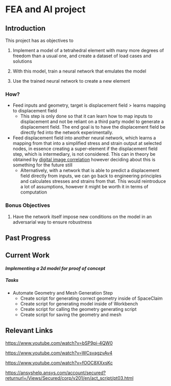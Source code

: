 # FEA and AI project

## Introduction

This project has as objectives to 

1.  Implement a model of a tetrahedral element with many more degrees of freedom than a usual one, and create a dataset of load cases and solutions

2. With this model, train a neural network that emulates the model

3. Use the trained neural network to create a new element

### How?

* Feed inputs and geometry, target is displacement field > learns mapping to displacement field 
  * This step is only done so that it can learn how to map inputs to displacement and not be reliant on a third party model to generate a displacement field. The end goal is to have the displacement field be directly fed into the network experimentally.
* Feed displacement field into another neural network, which learns a mapping from that into a simplified stress and strain output at selected nodes, in essence creating a super-element if the displacement field step, which is intermediary, is not considered. This can in theory be obtained by [digital image correlation](https://en.wikipedia.org/wiki/Digital_image_correlation_and_tracking) however deciding about this is something for the future still
  * Alternatively, with a network that is able to predict a displacement field directly from inputs, we can go back to engineering principles and calculates stresses and strains from that. This would reintroduce a lot of assumptions, however it might be worth it in terms of computation

### Bonus Objectives

1. Have the network itself impose new conditions on the model in an adversarial  way to ensure robustness

## Past Progress

## Current Work
#### _Implementing a 2d model for proof of concept_

##### Tasks

* Automate Geometry and Mesh Generation Step
  * Create script for generating correct geometry inside of SpaceClaim
  * Create script for generating model inside of Workbench
  * Create script for calling the geometry generating script
  * Create script for saving the geometry and mesh





## Relevant Links

https://www.youtube.com/watch?v=bSP9pi-4QW0

https://www.youtube.com/watch?v=WCsvagzvAv4

https://www.youtube.com/watch?v=fOOC8XXxsKc

https://ansyshelp.ansys.com/account/secured?returnurl=/Views/Secured/corp/v201/en/act_script/pt03.html